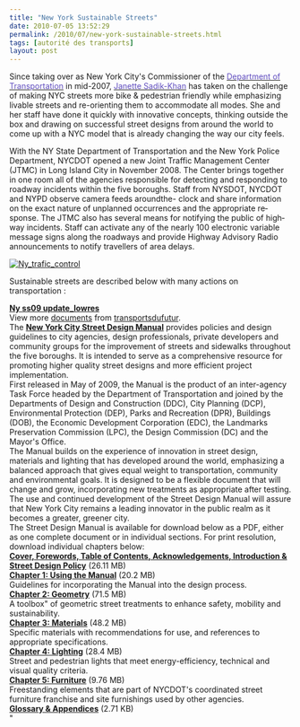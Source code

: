 ```yaml
---
title: "New York Sustainable Streets"
date: 2010-07-05 13:52:29
permalink: /2010/07/new-york-sustainable-streets.html
tags: [autorité des transports]
layout: post
---
```


<p>Since taking over as New York City's Commissioner of the <a href="http://www.nyc.gov/html/dot/html/home/home.shtml"><font color="#604dbf">Department of Transportation</font></a> in mid-2007, <a href="http://www.streetfilms.org/archives/tag/janette-sadik-khan"><font color="#604dbf">Janette Sadik-Khan</font></a> has taken on the challenge of making NYC streets more bike & pedestrian friendly while emphasizing livable streets and re-orienting them to accommodate all modes. She and her staff have done it quickly with innovative concepts, thinking outside the box and drawing on successful street designs from around the world to come up with a NYC model that is already changing the way our city feels.</p>  <p><span lang="EN-GB"> </span></p>  <!--more-->  <p><span lang="EN-GB">With the NY State Department of Transportation and the New York Police Department, NYCDOT opened a new Joint Traffic Management Center (JTMC) in </span><span lang="EN-GB">Long Island</span><span lang="EN-GB"> </span><span lang="EN-GB">City</span><span lang="EN-GB"> in November 2008. The Center brings together in one room all of the agencies responsible for detecting and responding to roadway incidents within the five boroughs. Staff from NYSDOT, NYCDOT and NYPD observe camera feeds aroundthe- clock and share information on the exact nature of unplanned occurrences and the appropriate response. The JTMC also has several means for notifying the public of highway incidents. Staff can activate any of the nearly 100 electronic variable message signs along the roadways and provide Highway Advisory Radio announcements to notify travellers of area delays.</span></p> <p><a href="https://gabrielplassat.github.io/transportsdufutur/wp-content/uploads/sites/6/old/6a0120a66d2ad4970b0133f210d254970b-pi.jpg"><img alt="Ny_trafic_control" border="0" class="asset asset-image at-xid-6a0120a66d2ad4970b0133f210d254970b " src="/wp-content/uploads/sites/6/old/6a0120a66d2ad4970b0133f210d254970b-800wi.jpg" title="Ny_trafic_control" /></a></p> <p>Sustainable streets are described below with many actions on transportation :</p> <div id="__ss_4680713"><strong><a href="http://www.slideshare.net/transportsdufutur/ny-ss09-updatelowres" title="Ny ss09 update_lowres">Ny ss09 update_lowres</a></strong>   <div>View more <a href="http://www.slideshare.net/">documents</a> from <a href="http://www.slideshare.net/transportsdufutur">transportsdufutur</a>.</div> <div>The <strong><a href="http://www.nyc.gov/html/dot/html/about/streetdesignmanual.shtml" target="_blank">New York City Street Design Manual</a></strong> provides policies and design guidelines to city agencies, design professionals, private developers and community groups for the improvement of streets and sidewalks throughout the five boroughs. It is intended to serve as a comprehensive resource for promoting higher quality street designs and more efficient project implementation. </div> <div>First released in May of 2009, the Manual is the product of an inter-agency Task Force headed by the Department of Transportation and joined by the Departments of Design and Construction (DDC), City Planning (DCP), Environmental Protection (DEP), Parks and Recreation (DPR), Buildings (DOB), the Economic Development Corporation (EDC), the Landmarks Preservation Commission (LPC), the Design Commission (DC) and the Mayor's Office. </div> <div>The Manual builds on the experience of innovation in street design, materials and lighting that has developed around the world, emphasizing a balanced approach that gives equal weight to transportation, community and environmental goals. It is designed to be a flexible document that will change and grow, incorporating new treatments as appropriate after testing. The use and continued development of the Street Design Manual will assure that New York City remains a leading innovator in the public realm as it becomes a greater, greener city. </div> <div>The Street Design Manual is available for download below as a PDF, either as one complete document or in individual sections. For print resolution, download individual chapters below:<br /><a href="../../downloads/pdf/nycdot_streetdesignmanual_intro.pdf"><strong>Cover, Forewords, Table of Contents, Acknowledgements, Introduction & Street Design Policy</strong></a> (26.11 MB)<br /><a href="../../downloads/pdf/nycdot_streetdesignmanual_ch1.pdf"><strong>Chapter 1: Using the Manual</strong></a> (20.2 MB)<br />Guidelines for incorporating the Manual into the design process.<br /><a href="../../downloads/pdf/nycdot_streetdesignmanual_ch2.pdf"><strong>Chapter 2: Geometry</strong></a> (71.5 MB)<br />A toolbox" of geometric street treatments to enhance safety, mobility and sustainability.<br /><a href=""../../downloads/pdf/nycdot_streetdesignmanual_ch3.pdf""><strong>Chapter 3: Materials</strong></a> (48.2 MB)<br />Specific materials with recommendations for use, and references to appropriate specifications.<br /><a href=""../../downloads/pdf/nycdot_streetdesignmanual_ch4.pdf""><strong>Chapter 4: Lighting</strong></a> (28.4 MB)<br />Street and pedestrian lights that meet energy-efficiency, technical and visual quality criteria.<br /><a href=""../../downloads/pdf/nycdot_streetdesignmanual_ch5.pdf""><strong>Chapter 5: Furniture</strong></a> (9.76 MB)<br />Freestanding elements that are part of NYCDOT's coordinated street furniture franchise and site furnishings used by other agencies.<br /><a href=""../../downloads/pdf/nycdot_streetdesignmanual_append.pdf""><strong>Glossary & Appendices</strong></a> (2.71 KB) </div></div>"
